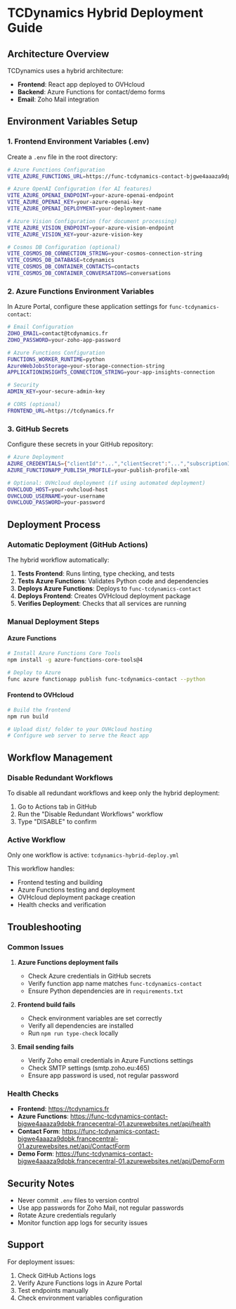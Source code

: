 # TCDynamics Hybrid Deployment Guide

## Architecture Overview

TCDynamics uses a hybrid architecture:
- **Frontend**: React app deployed to OVHcloud
- **Backend**: Azure Functions for contact/demo forms
- **Email**: Zoho Mail integration

## Environment Variables Setup

### 1. Frontend Environment Variables (.env)

Create a `.env` file in the root directory:

```bash
# Azure Functions Configuration
VITE_AZURE_FUNCTIONS_URL=https://func-tcdynamics-contact-bjgwe4aaaza9dpbk.francecentral-01.azurewebsites.net/api

# Azure OpenAI Configuration (for AI features)
VITE_AZURE_OPENAI_ENDPOINT=your-azure-openai-endpoint
VITE_AZURE_OPENAI_KEY=your-azure-openai-key
VITE_AZURE_OPENAI_DEPLOYMENT=your-deployment-name

# Azure Vision Configuration (for document processing)
VITE_AZURE_VISION_ENDPOINT=your-azure-vision-endpoint
VITE_AZURE_VISION_KEY=your-azure-vision-key

# Cosmos DB Configuration (optional)
VITE_COSMOS_DB_CONNECTION_STRING=your-cosmos-connection-string
VITE_COSMOS_DB_DATABASE=tcdynamics
VITE_COSMOS_DB_CONTAINER_CONTACTS=contacts
VITE_COSMOS_DB_CONTAINER_CONVERSATIONS=conversations
```

### 2. Azure Functions Environment Variables

In Azure Portal, configure these application settings for `func-tcdynamics-contact`:

```bash
# Email Configuration
ZOHO_EMAIL=contact@tcdynamics.fr
ZOHO_PASSWORD=your-zoho-app-password

# Azure Functions Configuration
FUNCTIONS_WORKER_RUNTIME=python
AzureWebJobsStorage=your-storage-connection-string
APPLICATIONINSIGHTS_CONNECTION_STRING=your-app-insights-connection

# Security
ADMIN_KEY=your-secure-admin-key

# CORS (optional)
FRONTEND_URL=https://tcdynamics.fr
```

### 3. GitHub Secrets

Configure these secrets in your GitHub repository:

```bash
# Azure Deployment
AZURE_CREDENTIALS={"clientId":"...","clientSecret":"...","subscriptionId":"...","tenantId":"..."}
AZURE_FUNCTIONAPP_PUBLISH_PROFILE=your-publish-profile-xml

# Optional: OVHcloud deployment (if using automated deployment)
OVHCLOUD_HOST=your-ovhcloud-host
OVHCLOUD_USERNAME=your-username
OVHCLOUD_PASSWORD=your-password
```

## Deployment Process

### Automatic Deployment (GitHub Actions)

The hybrid workflow automatically:

1. **Tests Frontend**: Runs linting, type checking, and tests
2. **Tests Azure Functions**: Validates Python code and dependencies
3. **Deploys Azure Functions**: Deploys to `func-tcdynamics-contact`
4. **Deploys Frontend**: Creates OVHcloud deployment package
5. **Verifies Deployment**: Checks that all services are running

### Manual Deployment Steps

#### Azure Functions
```bash
# Install Azure Functions Core Tools
npm install -g azure-functions-core-tools@4

# Deploy to Azure
func azure functionapp publish func-tcdynamics-contact --python
```

#### Frontend to OVHcloud
```bash
# Build the frontend
npm run build

# Upload dist/ folder to your OVHcloud hosting
# Configure web server to serve the React app
```

## Workflow Management

### Disable Redundant Workflows

To disable all redundant workflows and keep only the hybrid deployment:

1. Go to Actions tab in GitHub
2. Run the "Disable Redundant Workflows" workflow
3. Type "DISABLE" to confirm

### Active Workflow

Only one workflow is active: `tcdynamics-hybrid-deploy.yml`

This workflow handles:
- Frontend testing and building
- Azure Functions testing and deployment
- OVHcloud deployment package creation
- Health checks and verification

## Troubleshooting

### Common Issues

1. **Azure Functions deployment fails**
   - Check Azure credentials in GitHub secrets
   - Verify function app name matches `func-tcdynamics-contact`
   - Ensure Python dependencies are in `requirements.txt`

2. **Frontend build fails**
   - Check environment variables are set correctly
   - Verify all dependencies are installed
   - Run `npm run type-check` locally

3. **Email sending fails**
   - Verify Zoho email credentials in Azure Functions settings
   - Check SMTP settings (smtp.zoho.eu:465)
   - Ensure app password is used, not regular password

### Health Checks

- **Frontend**: https://tcdynamics.fr
- **Azure Functions**: https://func-tcdynamics-contact-bjgwe4aaaza9dpbk.francecentral-01.azurewebsites.net/api/health
- **Contact Form**: https://func-tcdynamics-contact-bjgwe4aaaza9dpbk.francecentral-01.azurewebsites.net/api/ContactForm
- **Demo Form**: https://func-tcdynamics-contact-bjgwe4aaaza9dpbk.francecentral-01.azurewebsites.net/api/DemoForm

## Security Notes

- Never commit `.env` files to version control
- Use app passwords for Zoho Mail, not regular passwords
- Rotate Azure credentials regularly
- Monitor function app logs for security issues

## Support

For deployment issues:
1. Check GitHub Actions logs
2. Verify Azure Functions logs in Azure Portal
3. Test endpoints manually
4. Check environment variables configuration

